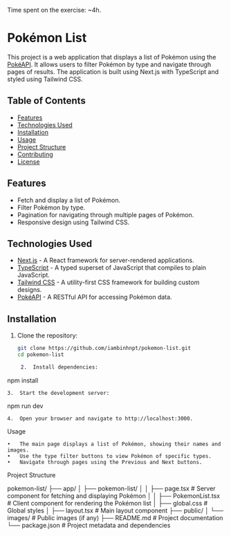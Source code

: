Time spent on the exercise: ~4h.
# Pokémon List

This project is a web application that displays a list of Pokémon using the [PokéAPI](https://pokeapi.co/). It allows users to filter Pokémon by type and navigate through pages of results. The application is built using Next.js with TypeScript and styled using Tailwind CSS.

## Table of Contents

- [Features](#features)
- [Technologies Used](#technologies-used)
- [Installation](#installation)
- [Usage](#usage)
- [Project Structure](#project-structure)
- [Contributing](#contributing)
- [License](#license)

## Features

- Fetch and display a list of Pokémon.
- Filter Pokémon by type.
- Pagination for navigating through multiple pages of Pokémon.
- Responsive design using Tailwind CSS.

## Technologies Used

- [Next.js](https://nextjs.org/) - A React framework for server-rendered applications.
- [TypeScript](https://www.typescriptlang.org/) - A typed superset of JavaScript that compiles to plain JavaScript.
- [Tailwind CSS](https://tailwindcss.com/) - A utility-first CSS framework for building custom designs.
- [PokéAPI](https://pokeapi.co/) - A RESTful API for accessing Pokémon data.

## Installation

1. Clone the repository:

   ```bash
   git clone https://github.com/iambinhnpt/pokemon-list.git
   cd pokemon-list

	2.	Install dependencies:

npm install


	3.	Start the development server:

npm run dev


	4.	Open your browser and navigate to http://localhost:3000.

Usage

	•	The main page displays a list of Pokémon, showing their names and images.
	•	Use the type filter buttons to view Pokémon of specific types.
	•	Navigate through pages using the Previous and Next buttons.

Project Structure

pokemon-list/
├── app/
│   ├── pokemon-list/
│   │   ├── page.tsx           # Server component for fetching and displaying Pokémon
│   │   ├── PokemonList.tsx    # Client component for rendering the Pokémon list
│   ├── global.css              # Global styles
│   ├── layout.tsx              # Main layout component
├── public/
│   └── images/                 # Public images (if any)
├── README.md                   # Project documentation
└── package.json                # Project metadata and dependencies
